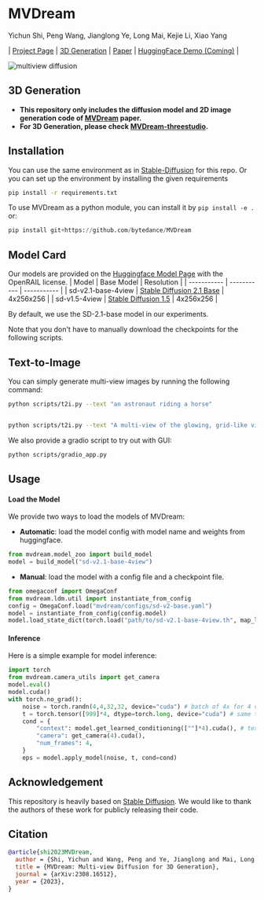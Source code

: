 # MVDream
Yichun Shi, Peng Wang, Jianglong Ye, Long Mai, Kejie Li, Xiao Yang

| [Project Page](https://mv-dream.github.io/) | [3D Generation](https://github.com/bytedance/MVDream-threestudio) | [Paper](https://arxiv.org/abs/2308.16512) | [HuggingFace Demo (Coming)]() |

![multiview diffusion](https://github.com/bytedance/MVDream/assets/21265012/849cb798-1d97-42fd-9f02-c23b0dc507d5)

## 3D Generation

- **This repository only includes the diffusion model and 2D image generation code of [MVDream](https://mv-dream.github.io/index.html) paper.**
- **For 3D Generation, please check [MVDream-threestudio](https://github.com/bytedance/MVDream-threestudio).**


## Installation
You can use the same environment as in [Stable-Diffusion](https://github.com/Stability-AI/stablediffusion) for this repo. Or you can set up the environment by installing the given requirements
``` bash
pip install -r requirements.txt
```

To use MVDream as a python module, you can install it by `pip install -e .` or:
``` python
pip install git+https://github.com/bytedance/MVDream
```

## Model Card
Our models are provided on the [Huggingface Model Page](https://huggingface.co/MVDream/MVDream/) with the OpenRAIL license.
| Model      | Base Model | Resolution |
| ----------- | ----------- | ----------- |
| sd-v2.1-base-4view   | [Stable Diffusion 2.1 Base](https://huggingface.co/stabilityai/stable-diffusion-2-1-base) | 4x256x256 |
| sd-v1.5-4view        | [Stable Diffusion 1.5](https://huggingface.co/runwayml/stable-diffusion-v1-5)             | 4x256x256 |

By default, we use the SD-2.1-base model in our experiments. 

Note that you don't have to manually download the checkpoints for the following scripts.


## Text-to-Image

You can simply generate multi-view images by running the following command:

``` bash
python scripts/t2i.py --text "an astronaut riding a horse"


python scripts/t2i.py --text "A multi-view of the glowing, grid-like virtual world of TRON, showing neon-lit streets, towering digital structures, and glowing avatars. The world is viewed from the front, side, and top angles, capturing the vastness and depth of the digital landscape." --device cpu --patch_attention --disable_xformers
```
We also provide a gradio script to try out with GUI:

``` bash
python scripts/gradio_app.py
```

## Usage
#### Load the Model
We provide two ways to load the models of MVDream:
- **Automatic**: load the model config with model name and weights from huggingface.
``` python
from mvdream.model_zoo import build_model
model = build_model("sd-v2.1-base-4view")
```
- **Manual**: load the model with a config file and a checkpoint file.
``` python
from omegaconf import OmegaConf
from mvdream.ldm.util import instantiate_from_config
config = OmegaConf.load("mvdream/configs/sd-v2-base.yaml")
model = instantiate_from_config(config.model)
model.load_state_dict(torch.load("path/to/sd-v2.1-base-4view.th", map_location='cpu'))
```

#### Inference
Here is a simple example for model inference:
``` python
import torch
from mvdream.camera_utils import get_camera
model.eval()
model.cuda()
with torch.no_grad():
    noise = torch.randn(4,4,32,32, device="cuda") # batch of 4x for 4 views, latent size 32=256/8
    t = torch.tensor([999]*4, dtype=torch.long, device="cuda") # same timestep for 4 views
    cond = {
        "context": model.get_learned_conditioning([""]*4).cuda(), # text embeddings
        "camera": get_camera(4).cuda(),
        "num_frames": 4,
    }
    eps = model.apply_model(noise, t, cond=cond)
```


## Acknowledgement
This repository is heavily based on [Stable Diffusion](https://huggingface.co/stabilityai/stable-diffusion-2-1-base). We would like to thank the authors of these work for publicly releasing their code.

## Citation
``` bibtex
@article{shi2023MVDream,
  author = {Shi, Yichun and Wang, Peng and Ye, Jianglong and Mai, Long and Li, Kejie and Yang, Xiao},
  title = {MVDream: Multi-view Diffusion for 3D Generation},
  journal = {arXiv:2308.16512},
  year = {2023},
}
```

